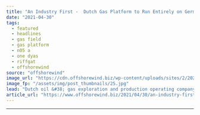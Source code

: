 ```yaml
---
title: "An Industry First -  Dutch Gas Platform to Run Entirely on German Offshore Wind Power"
date: "2021-04-30"
tags: 
  - featured
  - headlines
  - gas field
  - gas platform
  - n05 a
  - one dyas
  - riffgat
  - offshorewind
source: "offshorewind"
image_url: "https://cdn.offshorewind.biz/wp-content/uploads/sites/2/2021/04/30132502/German-Offshore-Wind-Farm-to-Power-Dutch-Gas-Platform.jpg"
image_fp: "/assets/img/post_thumbnails/25.jpg"
lead: "Dutch oil &#38; gas exploration and production operating company ONE-Dyas plans to power a"
article_url: "https://www.offshorewind.biz/2021/04/30/an-industry-first-dutch-gas-platform-to-run-entirely-on-german-offshore-wind-power/"
---
```


---
